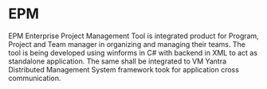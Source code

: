 # EPM
EPM
Enterprise Project Management Tool is integrated product for Program, Project and Team manager in organizing and managing their teams.
The tool is being developed using winforms in C# with backend in XML to act as standalone application.
The same shall be integrated to VM Yantra Distributed Management System framework took for application cross communication.

